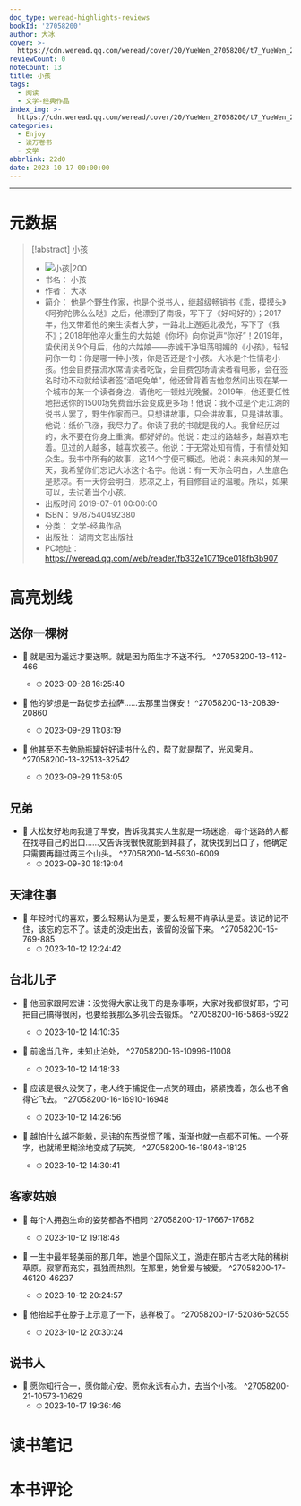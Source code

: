 ```yaml
---
doc_type: weread-highlights-reviews
bookId: '27058200'
author: 大冰
cover: >-
  https://cdn.weread.qq.com/weread/cover/20/YueWen_27058200/t7_YueWen_27058200.jpg
reviewCount: 0
noteCount: 13
title: 小孩
tags:
  - 阅读
  - 文学-经典作品
index_img: >-
  https://cdn.weread.qq.com/weread/cover/20/YueWen_27058200/t7_YueWen_27058200.jpg
categories:
  - Enjoy
  - 读万卷书
  - 文学
abbrlink: 22d0
date: 2023-10-17 00:00:00
---
```


---
# 元数据
> [!abstract] 小孩
> - ![ 小孩|200](https://cdn.weread.qq.com/weread/cover/20/YueWen_27058200/t7_YueWen_27058200.jpg)
> - 书名： 小孩
> - 作者： 大冰
> - 简介： 他是个野生作家，也是个说书人，继超级畅销书《乖，摸摸头》《阿弥陀佛么么哒》之后，他漂到了南极，写下了《好吗好的》；2017年，他又带着他的亲生读者大梦，一路北上邂逅北极光，写下了《我不》；2018年他淬火重生的大姑娘《你坏》向你说声“你好”！2019年，蛰伏闭关9个月后，他的六姑娘——赤诚干净坦荡明媚的《小孩》，轻轻问你一句：你是哪一种小孩，你是否还是个小孩。大冰是个性情老小孩。他会自费摆流水席请读者吃饭，会自费包场请读者看电影，会在签名时动不动就给读者签“酒吧免单”，他还曾背着吉他忽然间出现在某一个城市的某一个读者身边，请他吃一顿烛光晚餐。2019年，他还要任性地把送你的1500场免费音乐会变成更多场！他说：我不过是个走江湖的说书人罢了，野生作家而已。只想讲故事，只会讲故事，只是讲故事。他说：纸价飞涨，我尽力了。你读了我的书就是我的人。我曾经历过的，永不要在你身上重演。都好好的。他说：走过的路越多，越喜欢宅着。见过的人越多，越喜欢孩子。他说：于无常处知有情，于有情处知众生。我书中所有的故事，这14个字便可概述。他说：未来未知的某一天，我希望你们忘记大冰这个名字。他说：有一天你会明白，人生底色是悲凉。有一天你会明白，悲凉之上，有自修自证的温暖。所以，如果可以，去试着当个小孩。
> - 出版时间 2019-07-01 00:00:00
> - ISBN： 9787540492380
> - 分类： 文学-经典作品
> - 出版社： 湖南文艺出版社
> - PC地址：https://weread.qq.com/web/reader/fb332e10719ce018fb3b907

# 高亮划线


## 送你一棵树


- 📌 就是因为遥远才要送啊。就是因为陌生才不送不行。  ^27058200-13-412-466
    - ⏱ 2023-09-28 16:25:40 

- 📌 他的梦想是一路徒步去拉萨……去那里当保安！  ^27058200-13-20839-20860
    - ⏱ 2023-09-29 11:03:19 

- 📌 他甚至不去勉励瓶罐好好读书什么的，帮了就是帮了，光风霁月。  ^27058200-13-32513-32542
    - ⏱ 2023-09-29 11:58:05 

## 兄弟


- 📌 大松友好地向我道了早安，告诉我其实人生就是一场迷途，每个迷路的人都在找寻自己的出口……又告诉我很快就能到拜县了，就快找到出口了，他确定只需要再翻过两三个山头。  ^27058200-14-5930-6009
    - ⏱ 2023-09-30 18:19:04 

## 天津往事


- 📌 年轻时代的喜欢，要么轻易认为是爱，要么轻易不肯承认是爱。该记的记不住，该忘的忘不了。该走的没走出去，该留的没留下来。  ^27058200-15-769-885
    - ⏱ 2023-10-12 12:24:42 

## 台北儿子


- 📌 他回家跟阿宏讲：没觉得大家让我干的是杂事啊，大家对我都很好耶，宁可把自己搞得很闲，也要给我那么多机会去锻炼。  ^27058200-16-5868-5922
    - ⏱ 2023-10-12 14:10:35 

- 📌 前途当几许，未知止泊处，  ^27058200-16-10996-11008
    - ⏱ 2023-10-12 14:18:33 

- 📌 应该是很久没笑了，老人终于捕捉住一点笑的理由，紧紧拽着，怎么也不舍得它飞去。  ^27058200-16-16910-16948
    - ⏱ 2023-10-12 14:26:56 

- 📌 越怕什么越不能躲，忌讳的东西说惯了嘴，渐渐也就一点都不可怖。一个死字，也就稀里糊涂地变成了玩笑。  ^27058200-16-18048-18125
    - ⏱ 2023-10-12 14:30:41 

## 客家姑娘


- 📌 每个人拥抱生命的姿势都各不相同  ^27058200-17-17667-17682
    - ⏱ 2023-10-12 19:18:48 

- 📌 一生中最年轻美丽的那几年，她是个国际义工，游走在那片古老大陆的稀树草原。寂寥而充实，孤独而热烈。在那里，她曾爱与被爱。  ^27058200-17-46120-46237
    - ⏱ 2023-10-12 20:24:57 

- 📌 他抬起手在脖子上示意了一下，慈祥极了。  ^27058200-17-52036-52055
    - ⏱ 2023-10-12 20:30:24 

## 说书人


- 📌 愿你知行合一，愿你能心安。愿你永远有心力，去当个小孩。  ^27058200-21-10573-10629
    - ⏱ 2023-10-17 19:36:46 

# 读书笔记


# 本书评论
